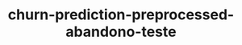 ---
schema: default
title: churn-prediction-preprocessed-abandono-teste
organization: other_org
notes: type = kedro_datasets.pandas.parquet_dataset.ParquetDataset
resources:
  - name: churn-prediction-preprocessed-abandono-teste
    url: 'https://github.com/ResponsibleAIML/django-kedro/tree/main/kedro-projects/churn-prediction-kedro/data/02_intermediate/preprocessed_abandono_teste.pq'
    format: pq
category:
  - 02-intermediate
maintainer: 
maintainer_email: 
project:
  - churn-prediction
preview: |
  <table border="1" class="dataframe">
    <thead>
      <tr style="text-align: right;">
        <th></th>
        <th>CreditScore</th>
        <th>Age</th>
        <th>Tenure</th>
        <th>Balance</th>
        <th>HasCrCard</th>
        <th>IsActiveMember</th>
        <th>EstimatedSalary</th>
        <th>EstimatedSalary_CreditScore_Ratio</th>
        <th>CreditScore_EstimatedSalary_Ratio</th>
        <th>Balance_EstimatedSalary_Ratio</th>
        <th>Balance_IsZero</th>
        <th>Balance_GeographyMean_Ratio</th>
        <th>Tenure_Age_Ratio</th>
        <th>NumOfProducts_Tenure_Ratio</th>
        <th>Geography_Germany</th>
        <th>Geography_Spain</th>
        <th>Gender_Male</th>
        <th>CreditScoreBins_Medium</th>
        <th>CreditScoreBins_High</th>
        <th>CreditScoreBins_Very High</th>
        <th>NumOfProducts_2</th>
        <th>NumOfProducts_3</th>
        <th>NumOfProducts_4</th>
      </tr>
    </thead>
    <tbody>
      <tr>
        <th>0</th>
        <td>565</td>
        <td>31</td>
        <td>1</td>
        <td>0.00</td>
        <td>0</td>
        <td>1</td>
        <td>20443.08</td>
        <td>36.182442</td>
        <td>0.027638</td>
        <td>0.000000</td>
        <td>True</td>
        <td>0.000000</td>
        <td>0.032258</td>
        <td>1.000000</td>
        <td>False</td>
        <td>False</td>
        <td>True</td>
        <td>True</td>
        <td>False</td>
        <td>False</td>
        <td>False</td>
        <td>False</td>
        <td>False</td>
      </tr>
      <tr>
        <th>1</th>
        <td>569</td>
        <td>34</td>
        <td>4</td>
        <td>0.00</td>
        <td>0</td>
        <td>1</td>
        <td>4045.90</td>
        <td>7.110545</td>
        <td>0.140636</td>
        <td>0.000000</td>
        <td>True</td>
        <td>0.000000</td>
        <td>0.117647</td>
        <td>0.250000</td>
        <td>False</td>
        <td>False</td>
        <td>True</td>
        <td>True</td>
        <td>False</td>
        <td>False</td>
        <td>False</td>
        <td>False</td>
        <td>False</td>
      </tr>
      <tr>
        <th>2</th>
        <td>669</td>
        <td>20</td>
        <td>7</td>
        <td>0.00</td>
        <td>1</td>
        <td>0</td>
        <td>128838.67</td>
        <td>192.583961</td>
        <td>0.005193</td>
        <td>0.000000</td>
        <td>True</td>
        <td>0.000000</td>
        <td>0.350000</td>
        <td>0.285714</td>
        <td>False</td>
        <td>False</td>
        <td>False</td>
        <td>False</td>
        <td>True</td>
        <td>False</td>
        <td>True</td>
        <td>False</td>
        <td>False</td>
      </tr>
      <tr>
        <th>3</th>
        <td>694</td>
        <td>39</td>
        <td>4</td>
        <td>173255.48</td>
        <td>1</td>
        <td>1</td>
        <td>81293.10</td>
        <td>117.137032</td>
        <td>0.008537</td>
        <td>2.131245</td>
        <td>False</td>
        <td>2.887591</td>
        <td>0.102564</td>
        <td>0.250000</td>
        <td>False</td>
        <td>False</td>
        <td>True</td>
        <td>False</td>
        <td>True</td>
        <td>False</td>
        <td>False</td>
        <td>False</td>
        <td>False</td>
      </tr>
      <tr>
        <th>4</th>
        <td>504</td>
        <td>28</td>
        <td>10</td>
        <td>109291.36</td>
        <td>1</td>
        <td>1</td>
        <td>187593.15</td>
        <td>372.208631</td>
        <td>0.002687</td>
        <td>0.582598</td>
        <td>False</td>
        <td>1.821523</td>
        <td>0.357143</td>
        <td>0.100000</td>
        <td>False</td>
        <td>True</td>
        <td>True</td>
        <td>True</td>
        <td>False</td>
        <td>False</td>
        <td>False</td>
        <td>False</td>
        <td>False</td>
      </tr>
      <tr>
        <th>5</th>
        <td>776</td>
        <td>29</td>
        <td>4</td>
        <td>0.00</td>
        <td>0</td>
        <td>1</td>
        <td>88440.83</td>
        <td>113.970142</td>
        <td>0.008774</td>
        <td>0.000000</td>
        <td>True</td>
        <td>0.000000</td>
        <td>0.137931</td>
        <td>0.500000</td>
        <td>False</td>
        <td>False</td>
        <td>True</td>
        <td>False</td>
        <td>True</td>
        <td>False</td>
        <td>True</td>
        <td>False</td>
        <td>False</td>
      </tr>
      <tr>
        <th>6</th>
        <td>585</td>
        <td>25</td>
        <td>7</td>
        <td>159301.00</td>
        <td>1</td>
        <td>1</td>
        <td>39824.96</td>
        <td>68.076855</td>
        <td>0.014689</td>
        <td>4.000029</td>
        <td>False</td>
        <td>2.655017</td>
        <td>0.280000</td>
        <td>0.142857</td>
        <td>False</td>
        <td>False</td>
        <td>True</td>
        <td>True</td>
        <td>False</td>
        <td>False</td>
        <td>False</td>
        <td>False</td>
        <td>False</td>
      </tr>
      <tr>
        <th>7</th>
        <td>651</td>
        <td>24</td>
        <td>5</td>
        <td>158484.85</td>
        <td>1</td>
        <td>1</td>
        <td>161234.90</td>
        <td>247.672657</td>
        <td>0.004038</td>
        <td>0.982944</td>
        <td>False</td>
        <td>1.320707</td>
        <td>0.208333</td>
        <td>0.200000</td>
        <td>True</td>
        <td>False</td>
        <td>True</td>
        <td>False</td>
        <td>True</td>
        <td>False</td>
        <td>False</td>
        <td>False</td>
        <td>False</td>
      </tr>
      <tr>
        <th>8</th>
        <td>672</td>
        <td>45</td>
        <td>7</td>
        <td>0.00</td>
        <td>0</td>
        <td>0</td>
        <td>174177.96</td>
        <td>259.193393</td>
        <td>0.003858</td>
        <td>0.000000</td>
        <td>True</td>
        <td>0.000000</td>
        <td>0.155556</td>
        <td>0.285714</td>
        <td>False</td>
        <td>False</td>
        <td>True</td>
        <td>False</td>
        <td>True</td>
        <td>False</td>
        <td>True</td>
        <td>False</td>
        <td>False</td>
      </tr>
      <tr>
        <th>9</th>
        <td>527</td>
        <td>23</td>
        <td>8</td>
        <td>0.00</td>
        <td>1</td>
        <td>0</td>
        <td>76589.04</td>
        <td>145.330247</td>
        <td>0.006881</td>
        <td>0.000000</td>
        <td>True</td>
        <td>0.000000</td>
        <td>0.347826</td>
        <td>0.250000</td>
        <td>False</td>
        <td>False</td>
        <td>True</td>
        <td>True</td>
        <td>False</td>
        <td>False</td>
        <td>True</td>
        <td>False</td>
        <td>False</td>
      </tr>
    </tbody>
  </table>
---